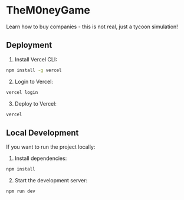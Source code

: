 # TheM0neyGame
Learn how to buy companies - this is not real, just a tycoon simulation!

## Deployment
1. Install Vercel CLI:
```bash
npm install -g vercel
```

2. Login to Vercel:
```bash
vercel login
```

3. Deploy to Vercel:
```bash
vercel
```

## Local Development
If you want to run the project locally:

1. Install dependencies:
```bash
npm install
```

2. Start the development server:
```bash
npm run dev
```

